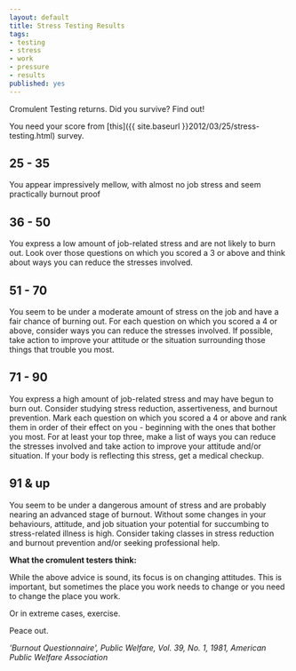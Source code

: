 ```yaml
---
layout: default
title: Stress Testing Results
tags:
- testing
- stress
- work
- pressure
- results
published: yes
---
```

Cromulent Testing returns. Did you survive? Find out!

You need your score from [this]({{ site.baseurl }}2012/03/25/stress-testing.html) survey.

## 25 - 35
You appear impressively mellow, with almost no job stress and seem practically burnout proof

## 36 - 50
You express a low amount of job-related stress and are not likely to burn out. Look over those questions on which you scored a 3 or above and think about ways you can reduce the stresses involved.

## 51 - 70
You seem to be under a moderate amount of stress on the job and have a fair chance of burning out. For each question on which you scored a 4 or above, consider ways you can reduce the stresses involved. If possible, take action to improve your attitude or the situation surrounding those things that trouble you most.

## 71 - 90
You express a high amount of job-related stress and may have begun to burn out. Consider studying stress reduction, assertiveness, and burnout prevention. Mark each question on which you scored a 4 or above and rank them in order of their effect on you - beginning with the ones that bother you most. For at least your top three, make a list of ways you can reduce the stresses involved and take action to improve your attitude and/or situation. lf your body is reflecting this stress, get a medical checkup.

## 91 & up
You seem to be under a dangerous amount of stress and are probably nearing an advanced stage of burnout. Without some changes in your behaviours, attitude, and job situation your potential for succumbing to stress-related illness is high. Consider taking classes in stress reduction and burnout prevention and/or seeking professional help.

**What the cromulent testers think:**

While the above advice is sound, its focus is on changing attitudes. This is important, but sometimes the place you work needs to change or you need to change the place you work. 

Or in extreme cases, exercise.

Peace out.

*'Burnout Questionnaire', Public Welfare, Vol. 39, No. 1, 1981, American Public Welfare Association*
